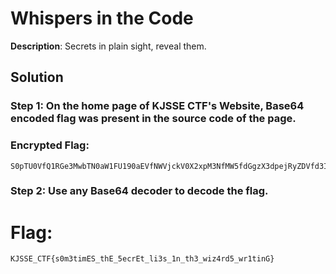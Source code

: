# Whispers in the Code

**Description**: Secrets in plain sight, reveal them.

## Solution
### Step 1: On the home page of KJSSE CTF's Website, Base64 encoded flag was present in the source code of the page.
### Encrypted Flag:
```
S0pTU0VfQ1RGe3MwbTN0aW1FU190aEVfNWVjckV0X2xpM3NfMW5fdGgzX3dpejRyZDVfd3IxdGluR30=
```
### Step 2: Use any Base64 decoder to decode the flag.

# Flag:
```
KJSSE_CTF{s0m3timES_thE_5ecrEt_li3s_1n_th3_wiz4rd5_wr1tinG}
```